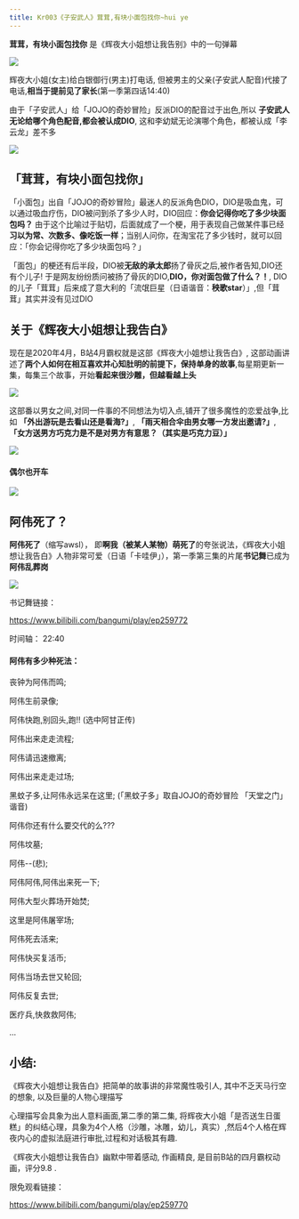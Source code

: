 ```yaml
---
title: Kr003《子安武人》茸茸,有块小面包找你~hui ye
---
```



**茸茸，有块小面包找你** 是《辉夜大小姐想让我告别》中的一句弹幕

![](https://www.v2fy.com/asset/huiye/huiye001.png)

辉夜大小姐(女主)给白银御行(男主)打电话, 但被男主的父亲(子安武人配音)代接了电话,**相当于提前见了家长**(第一季第四话14:40)

由于「子安武人」给「JOJO的奇妙冒险」反派DIO的配音过于出色,所以 **子安武人无论给哪个角色配音,都会被认成DIO**, 这和李幼斌无论演哪个角色，都被认成「李云龙」差不多

![](https://www.v2fy.com/asset/huiye/huiye003.gif)

## 「茸茸，有块小面包找你」

「小面包」出自「JOJO的奇妙冒险」最迷人的反派角色DIO，DIO是吸血鬼，可以通过吸血疗伤，DIO被问到杀了多少人时，DIO回应：**你会记得你吃了多少块面包吗？** 由于这个比喻过于贴切，后面就成了一个梗，用于表现自己做某件事已经**习以为常、次数多、像吃饭一样**；当别人问你，在淘宝花了多少钱时，就可以回应：「你会记得你吃了多少块面包吗？」



「面包」的梗还有后半段，DIO被**无敌的承太郎**扬了骨灰之后,被作者告知,DIO还有个儿子! 于是网友纷纷质问被扬了骨灰的DIO,**DIO，你对面包做了什么？！**, DIO的儿子「茸茸」后来成了意大利的「流氓巨星（日语谐音：**秧歌star**）」,但「茸茸」其实并没有见过DIO


## 关于《辉夜大小姐想让我告白》

现在是2020年4月，B站4月霸权就是这部《辉夜大小姐想让我告白》, 这部动画讲述了**两个人如何在相互喜欢并心知肚明的前提下，保持单身的故事**,每星期更新一集，每集三个故事，开始**看起来很沙雕，但越看越上头**

![](https://www.v2fy.com/asset/huiye/huiye00011.png)


这部番以男女之间,对同一件事的不同想法为切入点,铺开了很多魔性的恋爱战争,比如 **「外出游玩是去看山还是看海?」**, **「雨天相合伞由男女哪一方发出邀请?」**,  **「女方送男方巧克力是不是对男方有意思？（其实是巧克力豆）」**

![](https://www.v2fy.com/asset/huiye/huiye00012.png)


#### 偶尔也开车

![](https://www.v2fy.com/asset/huiye/huiye009.gif)


## 阿伟死了？

**阿伟死了**（缩写awsl）， 即**啊我（被某人某物）萌死了**的夸张说法，《辉夜大小姐想让我告白》人物非常可爱（日语「卡哇伊」），第一季第三集的片尾**书记舞**已成为**阿伟乱葬岗**


![](https://www.v2fy.com/asset/huiye/huiye007.gif)

书记舞链接：

https://www.bilibili.com/bangumi/play/ep259772

时间轴： 22:40

#### 阿伟有多少种死法： 

丧钟为阿伟而鸣; 

阿伟生前录像; 

阿伟快跑,别回头,跑!! (选中阿甘正传) 

阿伟出来走走流程; 

阿伟请迅速撤离; 

阿伟出来走走过场; 

黑蚊子多,让阿伟永远呆在这里; (「黑蚊子多」取自JOJO的奇妙冒险 「天堂之门」谐音)

阿伟你还有什么要交代的么??? 

阿伟坟墓;

阿伟--(悲); 

阿伟阿伟,阿伟出来死一下;

阿伟大型火葬场开始焚;

这里是阿伟屠宰场;

阿伟死去活来;

阿伟快买复活币;

阿伟当场去世又轮回;

阿伟反复去世;

医疗兵,快救救阿伟;

...


## 小结:


《辉夜大小姐想让我告白》把简单的故事讲的非常魔性吸引人, 其中不乏天马行空的想象, 以及巨量的人物心理描写

心理描写会具象为出人意料画面,第二季的第二集, 将辉夜大小姐「是否送生日蛋糕」的纠结心理，具象为4个人格（沙雕，冰雕，幼儿，真实）,然后4个人格在辉夜内心的虚拟法庭进行审批,过程和对话极其有趣.

《辉夜大小姐想让我告白》幽默中带着感动, 作画精良, 是目前B站的四月霸权动画，评分9.8 .

限免观看链接：

https://www.bilibili.com/bangumi/play/ep259770


